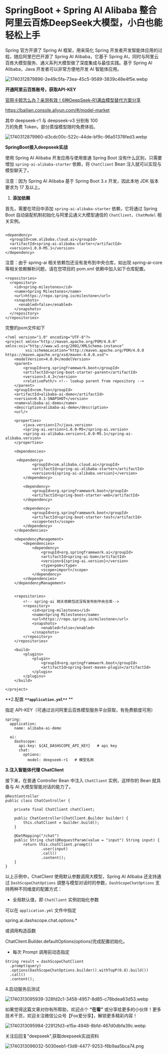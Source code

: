 # SpringBoot + Spring AI Alibaba 整合阿里云百炼DeepSeek大模型，小白也能轻松上手

Spring 官方开源了 Spring AI 框架，用来简化 Spring 开发者开发智能体应用的过程。随后阿里巴巴开源了 Spring AI Alibaba，它基于 Spring AI，同时与阿里云百炼大模型服务、通义系列大模型做了深度集成与最佳实践。基于 Spring AI Alibaba，Java 开发者可以非常方便地开发 AI 智能体应用。

![1740312879896-2e49c5fa-73ea-45c5-9589-3839c48e4f5e.webp](./img/tBCSlVg7zhOV6uHr/1740312879896-2e49c5fa-73ea-45c5-9589-3839c48e4f5e-645143.webp)

**开通阿里云百炼账号，获取API-KEY**

[官网卡顿怎么办？亲测有效！6种DeepSeek-R1满血模型替代方案分享](https://mp.weixin.qq.com/s?__biz=MzU1ODk1NTQ0Mg==&mid=2247485221&idx=1&sn=18f2cfc6b1fcf9ac39fa171e99ae964a&scene=21#wechat_redirect)

https://bailian.console.aliyun.com/#/model-market

其中 deepseek-r1 与 deepseek-v3 分别有 100  
万的免费 Token，部分蒸馏模型限时免费体验。

![1740312879960-d3cdc00c-522c-44de-bf9c-96a51378fed3.webp](./img/tBCSlVg7zhOV6uHr/1740312879960-d3cdc00c-522c-44de-bf9c-96a51378fed3-966814.webp)

  


**SpringBoot接入deepseek实战**

使用 Spring AI Alibaba 开发应用与使用普通 Spring Boot 没有什么区别，只需要增加 `spring-ai-alibaba-starter` 依赖，将 `ChatClient` Bean 注入就可以实现与模型聊天了。

注意：因为 Spring AI Alibaba 基于 Spring Boot 3.x 开发，因此本地 JDK 版本要求为 17 及以上。

1. **添加依赖**

首先，需要在项目中添加 `spring-ai-alibaba-starter` 依赖，它将通过 Spring Boot 自动装配机制初始化与阿里云通义大模型通信的 `ChatClient`、`ChatModel` 相关实例。

```plain

<dependency>
  <groupId>com.alibaba.cloud.ai</groupId>
  <artifactId>spring-ai-alibaba-starter</artifactId>
  <version>1.0.0-M5.1</version>
</dependency>
```

注意：由于 spring-ai 相关依赖包还没有发布到中央仓库，如出现 spring-ai-core 等相关依赖解析问题，请在您项目的 pom.xml 依赖中加入如下仓库配置。

```plain
<repositories>
  <repository>
    <id>spring-milestones</id>
    <name>Spring Milestones</name>
    <url>https://repo.spring.io/milestone</url>
    <snapshots>
      <enabled>false</enabled>
    </snapshots>
  </repository>
</repositories>
```

完整的pom文件如下

```plain
<?xml version="1.0" encoding="UTF-8"?>
<project xmlns="http://maven.apache.org/POM/4.0.0" xmlns:xsi="http://www.w3.org/2001/XMLSchema-instance"
         xsi:schemaLocation="http://maven.apache.org/POM/4.0.0 https://maven.apache.org/xsd/maven-4.0.0.xsd">
    <modelVersion>4.0.0</modelVersion>
    <parent>
        <groupId>org.springframework.boot</groupId>
        <artifactId>spring-boot-starter-parent</artifactId>
        <version>3.4.3</version>
        <relativePath/> <!-- lookup parent from repository -->
    </parent>
    <groupId>com.fox</groupId>
    <artifactId>alibaba-ai-demo</artifactId>
    <version>0.0.1-SNAPSHOT</version>
    <name>alibaba-ai-demo</name>
    <description>alibaba-ai-demo</description>
    <url/>

    <properties>
        <java.version>17</java.version>
        <spring-ai.version>1.0.0-M5</spring-ai.version>
        <spring-ai-alibaba.version>1.0.0-M5.1</spring-ai-alibaba.version>
    </properties>

    <dependencies>

     <dependency>
            <groupId>com.alibaba.cloud.ai</groupId>
            <artifactId>spring-ai-alibaba-starter</artifactId>
            <version>${spring-ai-alibaba.version}</version>
        </dependency>

        <dependency>
            <groupId>org.springframework.boot</groupId>
            <artifactId>spring-boot-starter-web</artifactId>
        </dependency>

        <dependency>
            <groupId>org.springframework.boot</groupId>
            <artifactId>spring-boot-starter-test</artifactId>
            <scope>test</scope>
        </dependency>
    </dependencies>

    <dependencyManagement>
        <dependencies>
            <dependency>
                <groupId>org.springframework.ai</groupId>
                <artifactId>spring-ai-bom</artifactId>
                <version>${spring-ai.version}</version>
                <type>pom</type>
                <scope>import</scope>
            </dependency>
        </dependencies>
    </dependencyManagement>


    <repositories>
        <!-- spring-ai 相关依赖包还没有发布到中央仓库-->
        <repository>
            <id>spring-milestones</id>
            <name>Spring Milestones</name>
            <url>https://repo.spring.io/milestone</url>
            <snapshots>
                <enabled>false</enabled>
            </snapshots>
        </repository>
    </repositories>

    <build>
        <plugins>
            <plugin>
                <groupId>org.springframework.boot</groupId>
                <artifactId>spring-boot-maven-plugin</artifactId>
            </plugin>
        </plugins>
    </build>

</project>
```

**2.配置 **`**application.yml**`** **

指定 API-KEY（可通过访问阿里云百炼模型服务平台获取，有免费额度可用）

```plain
spring:
  application:
    name: alibaba-ai-demo

  ai:
    dashscope:
      api-key: ${AI_DASHSCOPE_API_KEY}   # api key
      chat:
        options:
          model: deepseek-r1   # 模型名称
```

**3.注入智能体代理 ChatClient**

接下来，在普通 Controller Bean 中注入 `ChatClient` 实例，这样你的 Bean 就具备与 AI 大模型智能对话的能力了。

```plain
@RestController
public class ChatController {

    private final ChatClient chatClient;

    public ChatController(ChatClient.Builder builder) {
        this.chatClient = builder.build();
    }

    @GetMapping("/chat")
    public String chat(@RequestParam(value = "input") String input) {
        return this.chatClient.prompt()
                .user(input)
                .call()
                .content();
    }
}
```

以上示例中，ChatClient 使用默认参数调用大模型，Spring AI Alibaba 还支持通过 `DashScopeChatOptions` 调整与模型对话时的参数，`DashScopeChatOptions` 支持两种不同维度的配置方式：

+ 全局默认值，即 `ChatClient` 实例初始化参数

可以在 `application.yml` 文件中指定 

spring.ai.dashscope.chat.options.* 

或调用构造函数 

ChatClient.Builder.defaultOptions(options)完成配置初始化。

+ 每次 Prompt 调用前动态指定

```plain
String result = dashScopeChatClient
  .prompt(query)
  .options(DashScopeChatOptions.builder().withTopP(0.8).build())
  .call()
  .content();
```

4.启动服务后测试

![1740313095939-328fd2c1-3458-4957-8d85-c78bdea63d53.webp](./img/tBCSlVg7zhOV6uHr/1740313095939-328fd2c1-3458-4957-8d85-c78bdea63d53-191367.webp)

如果觉得这篇文章对你有所帮助，欢迎点个 **“在看”** 或分享给更多的小伙伴！更多技术干货，欢迎关注微信公众号【Fox爱分享】，解锁更多精彩内容！

![1740313095984-22912fd3-e15a-4948-8bfd-467d0dbfa39c.webp](./img/tBCSlVg7zhOV6uHr/1740313095984-22912fd3-e15a-4948-8bfd-467d0dbfa39c-016418.webp)

关注后回复"deepseek",获取deepseek实战资料

![1740313096032-5030eeb1-f3d8-4477-9253-f6b9aa5bca74.png](./img/tBCSlVg7zhOV6uHr/1740313096032-5030eeb1-f3d8-4477-9253-f6b9aa5bca74-697847.png)
